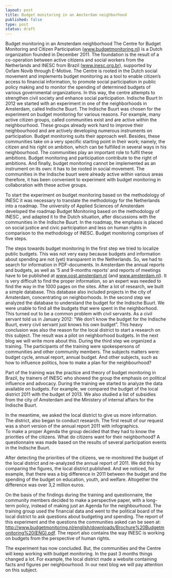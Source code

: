 ```yaml
---
layout: post
title: Budget monitoring in an Amsterdam neighborhood
published: false
type: post
status: draft
---
```


Budget monitoring in an Amsterdam neighborhood
The Centre for Budget Monitoring and Citizen Participation (www.budgetmonitoring.nl) is a Dutch organization founded in December 2011. The foundation is the result of a co-operation between active citizens and social workers from the Netherlands and INESC from Brazil (www.inesc.org.br), supported by Oxfam Novib through E-Motive.
The Centre is rooted in the Dutch social movement and implements budget monitoring as a tool to enable citizen’s access to financial information, to promote social participation in public policy making and to monitor the spending of determined budgets of various governmental organizations. In this way, the centre attempts to strengthen civil society and enhance social participation.
Indische Buurt
In 2012 we started with an experiment in one of the neighborhoods in Amsterdam, called Indische Buurt. The Indische Buurt was chosen for the experiment on budget monitoring for various reasons. For example, many active citizen groups, called communities exist and are active within the neighbourhood. These groups already work hard to improve their neighbourhood and are actively developing numerous instruments on participation. Budget monitoring suits their approach well.
Besides, these communities take on a very specific starting point in their work; namely, the citizen and his right on ambition, which can be fulfilled in several ways in his neighbourhood. The communities play an important role to fulfil these ambitions. Budget monitoring and participation contribute to the right of ambitions.
And finally, budget monitoring cannot be implemented as an instrument on its own: it has to be rooted in social movement. The communities in the Indische buurt were already active within various areas therefore, it has been convenient to experiment with budget monitoring in collaboration with these active groups.  

To start the experiment on budget monitoring based on the methodology of INESC it was necessary to translate the methodology for the Netherlands into a roadmap. The university of Applied Sciences of Amsterdam developed the roadmap Budget Monitoring based on the methodology of INESC , and adapted it to the Dutch situation, after discussions with the communities in the Indische Buurt. In the roadmap, the emphasis is placed on social justice and civic participation and less on human rights in comparison to the methodology of INESC. Budget monitoring comprises of five steps.

The steps towards budget monitoring
In the first step we tried to localize public budgets. This was not very easy because budgets and information about spending are not (yet) transparent in the Netherlands. So, we had to search for information in PDF-documents. In Amsterdam the annual reports and budgets, as well as ‘5 and 9-months reports’ and reports of meetings have to be published at www.oost.amsterdam.nl (and www.amsterdam.nl). It is very difficult to find the proper information, so an expert was needed to find the way in the 1000 pages on the sites. After a lot of research, we built a simple database. This database also included projects in the city of Amsterdam, concentrating on neighborhoods. 
In the second step we analyzed the database to understand the budget for the Indische Buurt. We were unable to find all the budgets that were spent in the neighborhood. This turned out to be a common problem with civil servants. As a civil servant told us in January 2012: “We don’t know the budget for the Indische Buurt, every civil servant just knows his own budget”.
This heavy conclusion was also the reason for the local district to start a research on this subject. The result was a pilot on neighborhood budgets. In the next blog we will write more about this. 
During the third step we organized a training. The participants of the training were spokespersons of communities and other community members. The subjects matters were: budget cycle, annual report, annual budget. And other subjects, such as how to influence politics, how to make a plan for the neighbourhood?

Part of the training was the practice and theory of budget monitoring in Brazil, by trainers of INESC who showed the group the emphasis on political influence and advocacy. During the training we started to analyze the data available on budgets. For example, we compared the budget of the local district 2011 with the budget of 2013. We also studied a list of subsidies from the city of Amsterdam and the Ministery of internal affairs for the Indische Buurt.

In the meantime, we asked the local district to give us more information. The district, also began to conduct research. The first result of our request was a short version of the annual report 2011 with infographics.  
To make a proper Agenda the group decided that they had to know the priorities of the citizens. What do citizens want for their neighborhood? A questionnaire was made based on the results of several participation events in the Indische Buurt. 

After detecting the priorities of the citizens, we re-monitored the budget of the local district and re-analyzed the annual report of 2011. We did this by comparing the figures, the local district published. And we noticed, for example, that there was a big difference in 2011 between the budget and the spending of the budget on education, youth, and welfare. Altogether the difference was over 3,2 million euros.

On the basis of the findings during the training and questionnaire, the community members decided to make a perspective paper, with a long-term policy, instead of making just an Agenda for the neighbourhood. The training group used the financial data and went to the political board of the local district to ask questions about budgeting and spending. 
The report of this experiment and the questions the communities asked can be seen at: http://www.budgetmonitoring.nl/english/downloads/Brochure%20Budgetmonitoring%20(ENG).pdf.
The report also contains the way INESC is working on budgets from the perspective of human rights.

The experiment has now concluded. But, the communities and the Centre will keep working with budget monitoring. In the past 3 months things changed a lot. For example, the local district made a website containing facts and figures per neighbourhood. In our next blog we will pay attention on this subject. 

